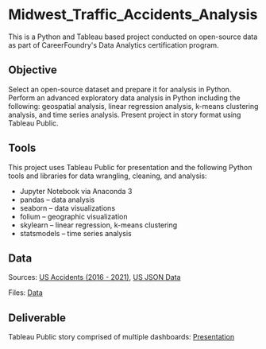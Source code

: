 # Midwest_Traffic_Accidents_Analysis

This is a Python and Tableau based project conducted on open-source data as part of CareerFoundry's Data Analytics certification program.

## Objective

Select an open-source dataset and prepare it for analysis in Python.  Perform an advanced exploratory data analysis in Python including the following:  geospatial analysis, linear regression analysis, k-means clustering analysis, and time series analysis.  Present project in story format using Tableau Public.  

## Tools

This project uses Tableau Public for presentation and the following Python tools and libraries for data wrangling, cleaning, and analysis:
-	Jupyter Notebook via Anaconda 3
-	pandas – data analysis
-	seaborn – data visualizations
-	folium – geographic visualization
-	skylearn – linear regression, k-means clustering
-	statsmodels – time series analysis

## Data
Sources:  [US Accidents (2016 - 2021)](https://www.kaggle.com/datasets/sobhanmoosavi/us-accidents),
          [US JSON Data](https://coach-courses-us.s3.amazonaws.com/public/courses/data-immersion/A6/6.3/us-states.json)

Files:  [Data](https://drive.google.com/drive/folders/1Ty11T4fsaCnBtfYVAo7aVYmR1poPFXsi?usp=sharing)

## Deliverable
Tableau Public story comprised of multiple dashboards:
[Presentation](https://public.tableau.com/app/profile/julie.balboni/viz/MidwestTrafficAccidents/Story)
